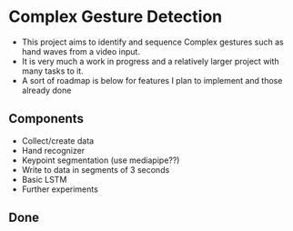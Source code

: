 # Complex Gesture Detection

- This project aims to identify and sequence Complex gestures such as hand waves from a video input.
- It is very much a work in progress and a relatively larger project with many tasks to it.
- A sort of roadmap is below for features I plan to implement and those already done

## Components

- Collect/create data
- Hand recognizer
- Keypoint segmentation (use mediapipe??)
- Write to data in segments of 3 seconds
- Basic LSTM
- Further experiments

## Done
